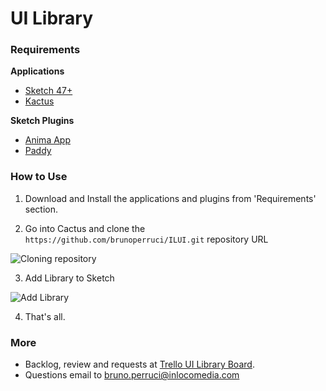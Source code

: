 # UI Library

### Requirements
**Applications**
- [Sketch 47+](https://www.sketchapp.com/)
- [Kactus](https://kactus.io/)

**Sketch Plugins**
- [Anima App](https://www.animaapp.com/)
- [Paddy](https://github.com/DWilliames/paddy-sketch-plugin)

### How to Use
1. Download and Install the applications and plugins from 'Requirements' section.

2. Go into Cactus and clone the `https://github.com/brunoperruci/ILUI.git` repository URL

![Cloning repository](https://i.imgur.com/JRJkFDx.gif)

3. Add Library to Sketch

![Add Library](https://i.imgur.com/UdW1mEd.gif)

4. That's all.

### More
 - Backlog, review and requests at [Trello UI Library Board](https://trello.com/b/DoyipOAv/in-loco-ui).
 - Questions email to bruno.perruci@inlocomedia.com
